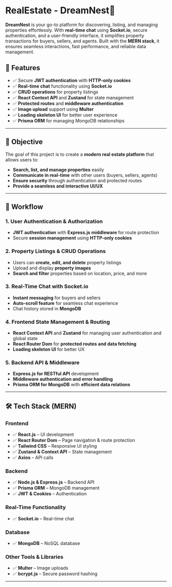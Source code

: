 # **RealEstate - DreamNest🏡**

**DreamNest** is your go-to platform for discovering, listing, and managing properties effortlessly. With **real-time chat** using **Socket.io**, secure authentication, and a user-friendly interface, it simplifies property transactions for buyers, sellers, and agents. Built with the **MERN stack**, it ensures seamless interactions, fast performance, and reliable data management.  

## 🚀 **Features**
- ✅ Secure **JWT authentication** with **HTTP-only cookies**
- ✅ **Real-time chat** functionality using **Socket.io**
- ✅ **CRUD operations** for property listings
- ✅ **React Context API** and **Zustand** for state management
- ✅ **Protected routes** and **middleware authentication**
- ✅ **Image upload** support using **Multer**
- ✅ **Loading skeleton UI** for better user experience
- ✅ **Prisma ORM** for managing MongoDB relationships

---

## 📌 **Objective**
The goal of this project is to create a **modern real estate platform** that allows users to:
- **Search, list, and manage properties** easily
- **Communicate in real-time** with other users (buyers, sellers, agents)
- **Ensure security** through authentication and protected routes
- **Provide a seamless and interactive UI/UX**

---

## 🔄 **Workflow**

### **1. User Authentication & Authorization**
- **JWT authentication** with **Express.js middleware** for route protection
- Secure **session management** using **HTTP-only cookies**

### **2. Property Listings & CRUD Operations**
- Users can **create, edit, and delete** property listings
- Upload and display **property images**
- **Search and filter** properties based on location, price, and more

### **3. Real-Time Chat with Socket.io**
- **Instant messaging** for buyers and sellers
- **Auto-scroll feature** for seamless chat experience
- Chat history stored in **MongoDB**

### **4. Frontend State Management & Routing**
- **React Context API** and **Zustand** for managing user authentication and global state
- **React Router Dom** for **protected routes and data fetching**
- **Loading skeleton UI** for better UX

### **5. Backend API & Middleware**
- **Express.js for RESTful API** development
- **Middleware authentication and error handling**
- **Prisma ORM for MongoDB** with **efficient data relations**

---

## 🛠 **Tech Stack (MERN)**

### **Frontend**
- ✅ **React.js** – UI development
- ✅ **React Router Dom** – Page navigation & route protection
- ✅ **Tailwind CSS** – Responsive UI styling
- ✅ **Zustand & Context API** – State management
- ✅ **Axios** – API calls

### **Backend**
- ✅ **Node.js & Express.js** – Backend API
- ✅ **Prisma ORM** – MongoDB management
- ✅ **JWT & Cookies** – Authentication

### **Real-Time Functionality**
- ✅ **Socket.io** – Real-time chat

### **Database**
- ✅ **MongoDB** – NoSQL database

### **Other Tools & Libraries**
- ✅ **Multer** – Image uploads
- ✅ **bcrypt.js** – Secure password hashing

---


